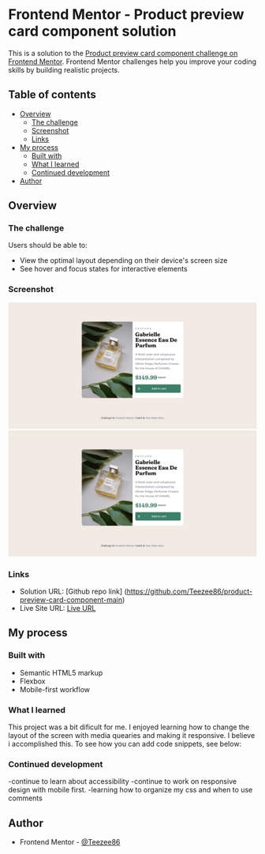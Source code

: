 # Frontend Mentor - Product preview card component solution

This is a solution to the [Product preview card component challenge on Frontend Mentor](https://www.frontendmentor.io/challenges/product-preview-card-component-GO7UmttRfa). Frontend Mentor challenges help you improve your coding skills by building realistic projects. 

## Table of contents

- [Overview](#overview)
  - [The challenge](#the-challenge)
  - [Screenshot](#screenshot)
  - [Links](#links)
- [My process](#my-process)
  - [Built with](#built-with)
  - [What I learned](#what-i-learned)
  - [Continued development](#continued-development)
- [Author](#author)


## Overview

### The challenge

Users should be able to:

- View the optimal layout depending on their device's screen size
- See hover and focus states for interactive elements

### Screenshot

![Mobile](images/Screenshot_25-6-2024_211523_127.0.0.1.jpeg)![Desktop](images/Screenshot_25-6-2024_211523_127.0.0.1.jpeg)

### Links

- Solution URL: [Github repo link] (https://github.com/Teezee86/product-preview-card-component-main)
- Live Site URL: [Live URL](https://teezee86.github.io/product-preview-card-component-main/)

## My process

### Built with

- Semantic HTML5 markup
- Flexbox
- Mobile-first workflow


### What I learned

This project was a bit dificult for me.  I enjoyed learning how to change the layout of the screen with media quearies and making it responsive. I believe i accomplished this.
To see how you can add code snippets, see below:

### Continued development

-continue to learn about accessibility
-continue to work on responsive design with mobile first.
-learning how to organize my css and when to use comments 

## Author

- Frontend Mentor - [@Teezee86](https://www.frontendmentor.io/profile/Teezee86)
